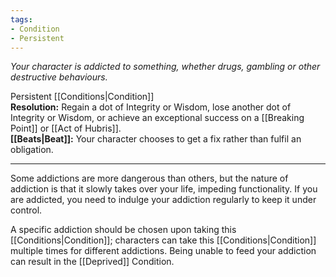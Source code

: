 ```yaml
---
tags:
- Condition
- Persistent
---
```


_Your character is addicted to something, whether drugs, gambling or other destructive behaviours._

Persistent [[Conditions|Condition]]\
**Resolution:** Regain a dot of Integrity or Wisdom, lose another dot of Integrity or Wisdom, or achieve an exceptional success on a [[Breaking Point]] or [[Act of Hubris]].\
**[[Beats|Beat]]:** Your character chooses to get a fix rather than fulfil an obligation.

---

Some addictions are more dangerous than others, but the nature of addiction is that it slowly takes over your life, impeding functionality. If you are addicted, you need to indulge your addiction regularly to keep it under control.

A specific addiction should be chosen upon taking this [[Conditions|Condition]]; characters can take this [[Conditions|Condition]] multiple times for different addictions. Being unable to feed your addiction can result in the [[Deprived]] Condition.